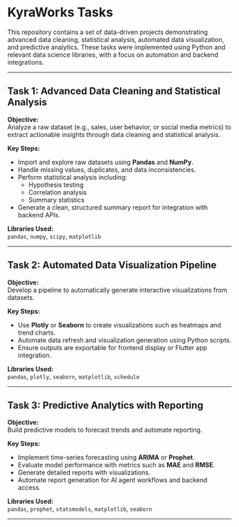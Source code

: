 # KyraWorks Tasks

This repository contains a set of data-driven projects demonstrating advanced data cleaning, statistical analysis, automated data visualization, and predictive analytics. These tasks were implemented using Python and relevant data science libraries, with a focus on automation and backend integrations.

---

## Task 1: Advanced Data Cleaning and Statistical Analysis

**Objective:**  
Analyze a raw dataset (e.g., sales, user behavior, or social media metrics) to extract actionable insights through data cleaning and statistical analysis.

**Key Steps:**
- Import and explore raw datasets using **Pandas** and **NumPy**.
- Handle missing values, duplicates, and data inconsistencies.
- Perform statistical analysis including:
  - Hypothesis testing
  - Correlation analysis
  - Summary statistics
- Generate a clean, structured summary report for integration with backend APIs.

**Libraries Used:**  
`pandas`, `numpy`, `scipy`, `matplotlib`  

---

## Task 2: Automated Data Visualization Pipeline

**Objective:**  
Develop a pipeline to automatically generate interactive visualizations from datasets.

**Key Steps:**
- Use **Plotly** or **Seaborn** to create visualizations such as heatmaps and trend charts.
- Automate data refresh and visualization generation using Python scripts.
- Ensure outputs are exportable for frontend display or Flutter app integration.

**Libraries Used:**  
`pandas`, `plotly`, `seaborn`, `matplotlib`, `schedule`  

---

## Task 3: Predictive Analytics with Reporting

**Objective:**  
Build predictive models to forecast trends and automate reporting.

**Key Steps:**
- Implement time-series forecasting using **ARIMA** or **Prophet**.
- Evaluate model performance with metrics such as **MAE** and **RMSE**.
- Generate detailed reports with visualizations.
- Automate report generation for AI agent workflows and backend access.

**Libraries Used:**  
`pandas`, `prophet`, `statsmodels`, `matplotlib`, `seaborn`  

---


